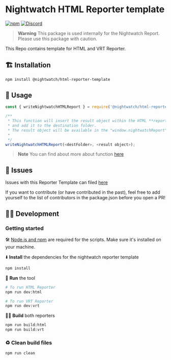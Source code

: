 # Nightwatch HTML Reporter template

[![npm][npm-badge]][npm]
[![Discord][discord-badge]][discord]

> **Warning**
> This package is used internally for the Nightwatch Report. Please use this package with caution.

This Repo contains template for HTML and VRT Reporter.

## 🏗 Installation

```sh
npm install @nightwatch/html-reporter-template
```

## 🚀 Usage

```javascript
const { writeNightwatchHTMLReport } = require('@nightwatch/html-reporter-template');;

/**
 * This function will insert the result object within the HTML **reporter**
 * and add it to the destination folder.
 * The result object will be available in the "window.nightwatchReport" variable.
 *
 */
writeNightwatchHTMLReport(<destFolder>, <result object>);
```

> **Note**
> You can find about more about function [here](docs/README.md)

## 🐛 Issues

Issues with this Reporter Template can filed [here](https://github.com/nightwatchjs/html-reporter/issues)

If you want to contribute (or have contributed in the past), feel free to add yourself to the list of contributors in the package.json before you open a PR!

## 👨‍💻 Development

### Getting started

🛠️ [Node.js and npm](https://docs.npmjs.com/downloading-and-installing-node-js-and-npm) are required for the scripts. Make sure it's installed on your machine.

⬇️ **Install** the dependencies for the nightwatch reporter template

```bash
npm install
```

🏃 **Run** the tool

```bash
# To run HTML Reporter
npm run dev:html

# To run VRT Reporter
npm run dev:vrt
```

👷‍♂️ **Build** both reporters

```bash
npm run build:html
npm run build:vrt
```

### ♻️ Clean build files

```bash
npm run clean
```

[npm-badge]: https://img.shields.io/npm/v/@nightwatch/html-reporter-template.svg
[npm]: https://www.npmjs.com/package/@nightwatch/html-reporter-template
[discord-badge]: https://img.shields.io/discord/618399631038218240.svg?color=7389D8&labelColor=6A7EC2&logo=discord&logoColor=ffffff&style=flat-square
[discord]: https://discord.gg/SN8Da2X
